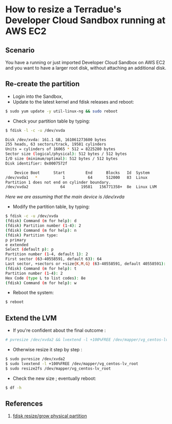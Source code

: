 How to resize a Terradue's Developer Cloud Sandbox running at AWS EC2
=====================================================================

Scenario
--------

You have a running or just imported Developer Cloud Sandbox on AWS EC2 and you want to have a larger root disk, without attaching an additional disk.

Re-create the partition
-----------------------

* Login into the Sandbox,
* Update to the latest kernel and fdisk releases and reboot: 
```bash
$ sudo yum update -y util-linux-ng && sudo reboot
```
* Check your partition table by typing:
```bash
$ fdisk -l -c -u /dev/xvda

Disk /dev/xvda: 161.1 GB, 161061273600 bytes
255 heads, 63 sectors/track, 19581 cylinders
Units = cylinders of 16065 * 512 = 8225280 bytes
Sector size (logical/physical): 512 bytes / 512 bytes
I/O size (minimum/optimal): 512 bytes / 512 bytes
Disk identifier: 0x0007572f

    Device Boot      Start         End      Blocks   Id  System
/dev/xvda1   *           1          64      512000   83  Linux
Partition 1 does not end on cylinder boundary.
/dev/xvda2              64       19581   156771358+  8e  Linux LVM
```

*Here we are assuming that the main device is */dev/xvda**

* Modify the partition table, by typing:
```bash
$ fdisk -c -u /dev/xvda
(fdisk) Command (m for help): d
(fdisk) Partition number (1-4): 2
(fdisk) Command (m for help): n
(fdisk) Partition type:
p primary
e extended
Select (default p): p
Partition number (1-4, default 1): 2
First sector (63-40558591, default 63): 64
Last sector, +sectors or +size{K,M,G} (63-40558591, default 40558591): [PRESS ENTER TO ACCEPT LARGEST DEFAULT]
(fdisk) Command (m for help): t
Partition number (1-4): 2
Hex Code (type L to list codes): 8e
(fdisk) Command (m for help): w
```

* Reboot the system:
```bash
$ reboot
```

Extend the LVM
---------------

* If you're confident about the final outcome :
```bash
# pvresize /dev/xvda2 && lvextend -l +100%FREE /dev/mapper/vg_centos-lv_root && resize2fs /dev/mapper/vg_centos-lv_root && df -h && reboot
```

* Otherwise resize it step by step :
```bash
$ sudo pvresize /dev/xvda2
$ sudo lvextend -l +100%FREE /dev/mapper/vg_centos-lv_root 
$ sudo resize2fs /dev/mapper/vg_centos-lv_root
```

* Check the new size ; eventually reboot:
```bash
$ df -h
```

References
----------

1. [fdisk resize/grow physical partition](http://litwol.com/content/fdisk-resizegrow-physical-partition-without-losing-data-linodecom)

